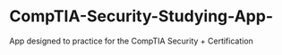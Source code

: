 # CompTIA-Security-Studying-App-
App designed to practice for the CompTIA Security + Certification 
